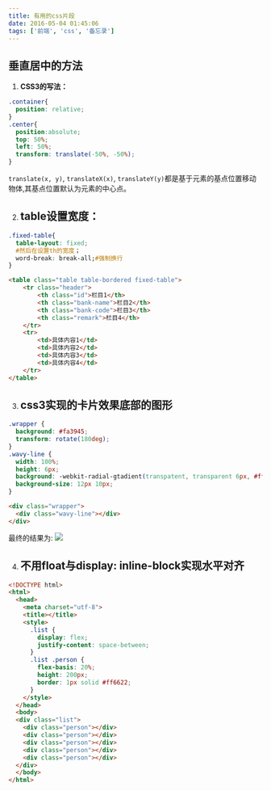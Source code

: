 ```yaml
---
title: 有用的css片段
date: 2016-05-04 01:45:06
tags: ['前端', 'css', '备忘录']
---
```

## 垂直居中的方法
1. **CSS3的写法：**
``` css
.container{
  position: relative;
}
.center{
  position:absolute;
  top: 50%;
  left: 50%;
  transform: translate(-50%, -50%);
}
```
  `translate(x, y)`, `translateX(x)`, `translateY(y)`都是基于元素的基点位置移动物体,其基点位置默认为元素的中心点。
<!--more-->
2. ## table设置宽度：
``` css
.fixed-table{
  table-layout: fixed;
  #然后在设置th的宽度；
  word-break: break-all;#强制换行  
}
```
  ``` html
  <table class="table table-bordered fixed-table">
      <tr class="header">
          <th class="id">栏目1</th>
          <th class="bank-name">栏目2</th>
          <th class="bank-code">栏目3</th>
          <th class="remark">栏目4</th>
      </tr>
      <tr>
          <td>具体内容1</td>
          <td>具体内容2</td>
          <td>具体内容3</td>
          <td>具体内容4</td>
      </tr>
  </table>
  ```

3. ## css3实现的卡片效果底部的图形
  ``` css
  .wrapper {
    background: #fa3945;
    transform: rotate(180deg);
  }
  .wavy-line {
    width: 100%;
    height: 6px;
    background: -webkit-radial-gtadient(transpatent, transparent 6px, #fff 5px, #fff);
    background-size: 12px 10px;
  }
  ```
  ``` html
  <div class="wrapper">
    <div class="wavy-line"></div>
  </div>
  ```
  最终的结果为: ![](/img/posts/wavy.png)

  4. ## 不用float与display: inline-block实现水平对齐
  ``` html
  <!DOCTYPE html>
  <html>
    <head>
      <meta charset="utf-8">
      <title></title>
      <style>
        .list {
          display: flex;
          justify-content: space-between;
        }
        .list .person {
          flex-basis: 20%;
          height: 200px;
          border: 1px solid #ff6622;
        }
      </style>
    </head>
    <body>
    <div class="list">
      <div class="person"></div>
      <div class="person"></div>
      <div class="person"></div>
      <div class="person"></div>
      <div class="person"></div>
    </div>
    </body>
  </html>
  ```
